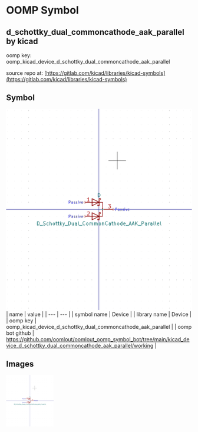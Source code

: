 # OOMP Symbol  
## d_schottky_dual_commoncathode_aak_parallel  by kicad  
  
oomp key: oomp_kicad_device_d_schottky_dual_commoncathode_aak_parallel  
  
source repo at: [https://gitlab.com/kicad/libraries/kicad-symbols](https://gitlab.com/kicad/libraries/kicad-symbols)  
## Symbol  
  
[![working.png](working_600.png)](working.png)  
| name | value | 
| --- | --- | 
| symbol name | Device | 
| library name | Device | 
| oomp key | oomp_kicad_device_d_schottky_dual_commoncathode_aak_parallel | 
| oomp bot github | https://github.com/oomlout/oomlout_oomp_symbol_bot/tree/main/kicad_device_d_schottky_dual_commoncathode_aak_parallel/working | 
## Images  
  
[![working.png](working_140.png)](working.png)  

